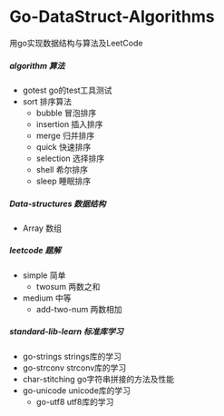 # Go-DataStruct-Algorithms
用go实现数据结构与算法及LeetCode

##### algorithm 算法
- gotest go的test工具测试
- sort 排序算法
    - bubble 冒泡排序
    - insertion 插入排序
    - merge 归并排序
    - quick 快速排序
    - selection 选择排序
    - shell 希尔排序
    - sleep 睡眠排序

##### Data-structures 数据结构
- Array 数组

##### leetcode 题解
- simple 简单
    - twosum 两数之和 
- medium 中等
    - add-two-num 两数相加

##### standard-lib-learn 标准库学习
- go-strings strings库的学习
- go-strconv strconv库的学习
- char-stitching go字符串拼接的方法及性能
- go-unicode unicode库的学习
    - go-utf8 utf8库的学习